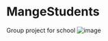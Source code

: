 # MangeStudents
Group project for school
![image](https://github.com/user-attachments/assets/7365825a-e444-4885-9cb8-be680fe7d177)
